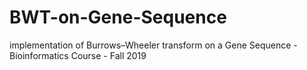 # BWT-on-Gene-Sequence
implementation of Burrows–Wheeler transform on a Gene Sequence - Bioinformatics Course - Fall 2019

